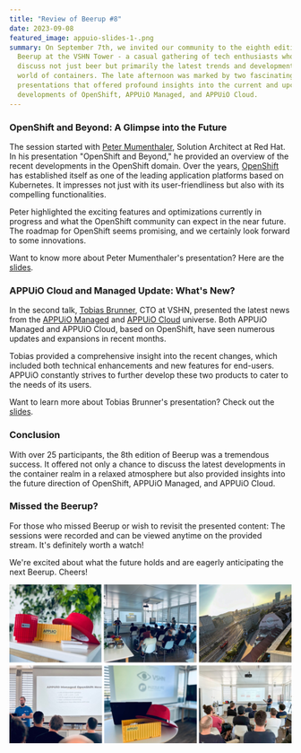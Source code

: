 ```yaml
---
title: "Review of Beerup #8"
date: 2023-09-08
featured_image: appuio-slides-1-.png
summary: On September 7th, we invited our community to the eighth edition of
  Beerup at the VSHN Tower - a casual gathering of tech enthusiasts who wish to
  discuss not just beer but primarily the latest trends and developments in the
  world of containers. The late afternoon was marked by two fascinating
  presentations that offered profound insights into the current and upcoming
  developments of OpenShift, APPUiO Managed, and APPUiO Cloud.
---
```

### OpenShift and Beyond: A Glimpse into the Future

The session started with [Peter Mumenthaler](https://www.linkedin.com/in/peter-mumenthaler-97b40965/?originalSubdomain=ch=89978449), Solution Architect at Red Hat. In his presentation "OpenShift and Beyond," he provided an overview of the recent developments in the OpenShift domain. Over the years, [OpenShift](https://www.redhat.com/de/technologies/cloud-computing/openshift) has established itself as one of the leading application platforms based on Kubernetes. It impresses not just with its user-friendliness but also with its compelling functionalities.

Peter highlighted the exciting features and optimizations currently in progress and what the OpenShift community can expect in the near future. The roadmap for OpenShift seems promising, and we certainly look forward to some innovations.

Want to know more about Peter Mumenthaler's presentation? Here are the [slides](images/uploads/openshift_beerup.pdf).

### APPUiO Cloud and Managed Update: What's New?

In the second talk, [Tobias Brunner](https://www.linkedin.com/in/tobru/), CTO at VSHN, presented the latest news from the [APPUiO Managed](https://www.appuio.ch/offering/managed/) and [APPUiO Cloud](https://www.appuio.ch/offering/cloud/) universe. Both APPUiO Managed and APPUiO Cloud, based on OpenShift, have seen numerous updates and expansions in recent months.

Tobias provided a comprehensive insight into the recent changes, which included both technical enhancements and new features for end-users. APPUiO constantly strives to further develop these two products to cater to the needs of its users.

Want to learn more about Tobias Brunner's presentation? Check out the [slides](images/uploads/appuiomanaged_cloud_beerup.pdf).

### Conclusion

With over 25 participants, the 8th edition of Beerup was a tremendous success. It offered not only a chance to discuss the latest developments in the container realm in a relaxed atmosphere but also provided insights into the future direction of OpenShift, APPUiO Managed, and APPUiO Cloud.

### Missed the Beerup?

For those who missed Beerup or wish to revisit the presented content: The sessions were recorded and can be viewed anytime on the provided stream. It's definitely worth a watch!

We're excited about what the future holds and are eagerly anticipating the next Beerup. Cheers!

![](allgemein_posts-1-.png)